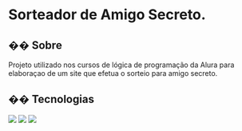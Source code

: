 <h1>Sorteador de Amigo Secreto.</h1>

<h2>�� Sobre</h2>
<p>Projeto utilizado nos cursos de lógica de programação da Alura para elaboraçao de um site que efetua o sorteio para amigo secreto.</p>

## �� Tecnologias
<div>
  <img src="https://img.shields.io/badge/HTML-239120?style=for-the-badge&logo=html5&logoColor=white">
  <img src="https://img.shields.io/badge/CSS-239120?&style=for-the-badge&logo=css3&logoColor=white">
  <img src="https://img.shields.io/badge/JavaScript-F7DF1E?style=for-the-badge&logo=javascript&logoColor=black">
</div>

